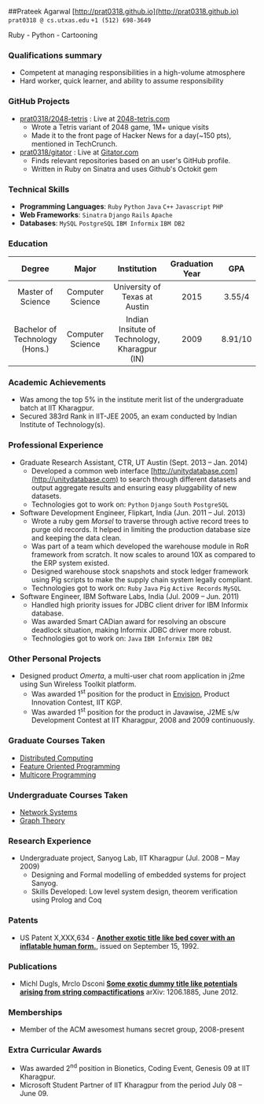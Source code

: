 ##Prateek Agarwal
[http://prat0318.github.io](http://prat0318.github.io) `prat0318 @ cs.utxas.edu` `+1 (512) 698-3649`

Ruby - Python - Cartooning

### Qualifications summary
* Competent at managing responsibilities in a high-volume atmosphere
* Hard worker, quick learner, and ability to assume responsibility

### GitHub Projects
* [prat0318/2048-tetris](http://github.com/prat0318/2048-tetris) : Live at [2048-tetris.com](http://2048-tetris.com)
    - Wrote a Tetris variant of 2048 game, 1M+ unique visits
    - Made it to the front page of Hacker News for a day(~150 pts), mentioned in TechCrunch.
* [prat0318/gitator](http://github.com/prat0318/gitator) : Live at [Gitator.com](http://gitator.com)
    - Finds relevant repositories based on an user's GitHub profile.
    - Written in Ruby on Sinatra and uses Github's Octokit gem

### Technical Skills
* **Programming Languages**: `Ruby` `Python` `Java` `C++` `Javascript` `PHP` 
* **Web Frameworks**: `Sinatra` `Django` `Rails` `Apache` 
* **Databases**: `MySQL` `PostgreSQL` `IBM Informix` `IBM DB2` 

### Education
 Degree | Major | Institution | Graduation Year | GPA
:--:|:--:|:--:|:--:|:--:
Master of Science | Computer Science | University of Texas at Austin | 2015 | 3.55/4
Bachelor of Technology (Hons.) | Computer Science | Indian Insitute of Technology, Kharagpur (IN) | 2009 | 8.91/10

### Academic Achievements
* Was among the top 5% in the institute merit list of the undergraduate batch at IIT Kharagpur.
* Secured 383rd Rank in IIT-JEE 2005, an exam conducted by Indian Institute of Technology(s).

### Professional Experience
* Graduate Research Assistant, CTR, UT Austin (Sept. 2013 – Jan. 2014)
    - Developed a common web interface [http://unitydatabase.com](http://unitydatabase.com) to search through different datasets and output aggregate results and ensuring easy pluggability of new datasets.
    - Technologies got to work on: `Python` `Django` `South` `PostgreSQL` 
* Software Development Engineer, Flipkart, India (Jun. 2011 – Jul. 2013)
    - Wrote a ruby gem _Morsel_ to traverse through active record trees to purge old records. It helped in limiting the production database size and keeping the data clean.
    - Was part of a team which developed the warehouse module in RoR framework from scratch. It now scales to around 10X as compared to the ERP system existed.
    - Designed warehouse stock snapshots and stock ledger framework using Pig scripts to make the supply chain system legally compliant.
    - Technologies got to work on: `Ruby` `Java` `Pig` `Active Records` `MySQL` 
* Software Engineer, IBM Software Labs, India (Jul. 2009 – Jun. 2011)
    - Handled high priority issues for JDBC client driver for IBM Informix database.
    - Was awarded Smart CADian award for resolving an obscure deadlock situation, making Informix JDBC driver more robust.
    - Technologies got to work on: `Java` `IBM Informix` `IBM DB2` 

### Other Personal Projects
* Designed product _Omerta_, a multi-user chat room application in j2me using Sun Wireless Toolkit platform.
    - Was awarded 1<sup>st</sup> position for the product in [Envision](http://www.ecell-iitkgp.org/envision.php), Product Innovation Contest, IIT KGP.
    - Was awarded 1<sup>st</sup> position for the product in Javawise, J2ME s/w Development Contest at IIT Kharagpur, 2008 and 2009 continuously.

### Graduate Courses Taken
* [Distributed Computing](http://www.cs.utexas.edu/users/lorenzo/corsi/cs380d/13F/)
* [Feature Oriented Programming](http://www.cs.utexas.edu/users/dsb/cs392f)
* [Multicore Programming](http://www.cs.utexas.edu/~pingali/CS395T/2013fa)


### Undergraduate Courses Taken
* [Network Systems](http://www.facweb.iitkgp.ernet.in/~agupta/netlab/)
* [Graph Theory](http://cse.iitkgp.ac.in/~agupta/graph/)

### Research Experience
* Undergraduate project, Sanyog Lab, IIT Kharagpur (Jul. 2008 – May 2009)
    - Designing and Formal modelling of embedded systems for project Sanyog.
    - Skills Developed: Low level system design, theorem verification using Prolog and Coq

### Patents
* US Patent X,XXX,634 - **[Another exotic title like bed cover with an inflatable human form.]()**, issued on September 15, 1992.

### Publications
* Michl Dugls, Mrclo Dsconi **[Some exotic dummy title like potentials arising from string compactifications]()** arXiv: 1206.1885, June 2012.

### Memberships
* Member of the ACM awesomest humans secret group, 2008-present

### Extra Curricular Awards
* Was awarded 2<sup>nd</sup> position in Bionetics, Coding Event, Genesis 09 at IIT Kharagpur.
* Microsoft Student Partner of IIT Kharagpur from the period July 08 – June 09.
